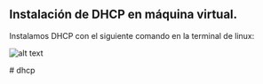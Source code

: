 ## Instalación de DHCP en máquina virtual.

Instalamos DHCP con el siguiente comando en la terminal de linux:

  ![alt text](<Captura de pantalla 2024-05-16 184312.png>)

  #   d h c p  
 